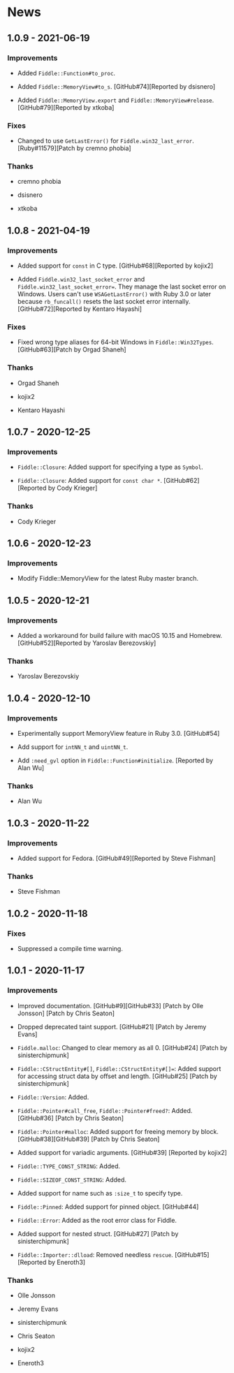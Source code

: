 # News

## 1.0.9 - 2021-06-19

### Improvements

  * Added `Fiddle::Function#to_proc`.

  * Added `Fiddle::MemoryView#to_s`.
    [GitHub#74][Reported by dsisnero]

  * Added `Fiddle::MemoryView.export` and `Fiddle::MemoryView#release`.
    [GitHub#79][Reported by xtkoba]

### Fixes

  * Changed to use `GetLastError()` for `Fiddle.win32_last_error`.
    [Ruby#11579][Patch by cremno phobia]

### Thanks

  * cremno phobia

  * dsisnero

  * xtkoba

## 1.0.8 - 2021-04-19

### Improvements

  * Added support for `const` in C type.
    [GitHub#68][Reported by kojix2]

  * Added `Fiddle.win32_last_socket_error` and
    `Fiddle.win32_last_socket_error=`. They manage the last socket
    error on Windows. Users can't use `WSAGetLastError()` with Ruby
    3.0 or later because `rb_funcall()` resets the last socket error
    internally.
    [GitHub#72][Reported by Kentaro Hayashi]

### Fixes

  * Fixed wrong type aliases for 64-bit Windows in `Fiddle::Win32Types`.
    [GitHub#63][Patch by Orgad Shaneh]

### Thanks

  * Orgad Shaneh

  * kojix2

  * Kentaro Hayashi

## 1.0.7 - 2020-12-25

### Improvements

  * `Fiddle::Closure`: Added support for specifying a type as `Symbol`.

  * `Fiddle::Closure`: Added support for `const char *`.
    [GitHub#62][Reported by Cody Krieger]

### Thanks

  * Cody Krieger

## 1.0.6 - 2020-12-23

### Improvements

  * Modify Fiddle::MemoryView for the latest Ruby master branch.

## 1.0.5 - 2020-12-21

### Improvements

  * Added a workaround for build failure with macOS 10.15 and Homebrew.
    [GitHub#52][Reported by Yaroslav Berezovskiy]

### Thanks

  * Yaroslav Berezovskiy

## 1.0.4 - 2020-12-10

### Improvements

  * Experimentally support MemoryView feature in Ruby 3.0.
    [GitHub#54]

  * Add support for `intNN_t` and `uintNN_t`.

  * Add `:need_gvl` option in `Fiddle::Function#initialize`.
    [Reported by Alan Wu]

### Thanks

  * Alan Wu

## 1.0.3 - 2020-11-22

### Improvements

  * Added support for Fedora.
    [GitHub#49][Reported by Steve Fishman]

### Thanks

  * Steve Fishman

## 1.0.2 - 2020-11-18

### Fixes

  * Suppressed a compile time warning.

## 1.0.1 - 2020-11-17

### Improvements

  * Improved documentation.
    [GitHub#9][GitHub#33]
    [Patch by Olle Jonsson]
    [Patch by Chris Seaton]

  * Dropped deprecated taint support.
    [GitHub#21]
    [Patch by Jeremy Evans]

  * `Fiddle.malloc`: Changed to clear memory as all 0.
    [GitHub#24]
    [Patch by sinisterchipmunk]

  * `Fiddle::CStructEntity#[]`, `Fiddle::CStructEntity#[]=`: Added
    support for accessing struct data by offset and length.
    [GitHub#25]
    [Patch by sinisterchipmunk]

  * `Fiddle::Version`: Added.

  * `Fiddle::Pointer#call_free`, `Fiddle::Pointer#freed?`: Added.
    [GitHub#36]
    [Patch by Chris Seaton]

  * `Fiddle::Pointer#malloc`: Added support for freeing memory by block.
    [GitHub#38][GitHub#39]
    [Patch by Chris Seaton]

  * Added support for variadic arguments.
    [GitHub#39]
    [Reported by kojix2]

  * `Fiddle::TYPE_CONST_STRING`: Added.

  * `Fiddle::SIZEOF_CONST_STRING`: Added.

  * Added support for name such as `:size_t` to specify type.

  * `Fiddle::Pinned`: Added support for pinned object.
    [GitHub#44]

  * `Fiddle::Error`: Added as the root error class for Fiddle.

  * Added support for nested struct.
    [GitHub#27]
    [Patch by sinisterchipmunk]

  * `Fiddle::Importer::dlload`: Removed needless `rescue`.
    [GitHub#15]
    [Reported by Eneroth3]

### Thanks

  * Olle Jonsson

  * Jeremy Evans

  * sinisterchipmunk

  * Chris Seaton

  * kojix2

  * Eneroth3
